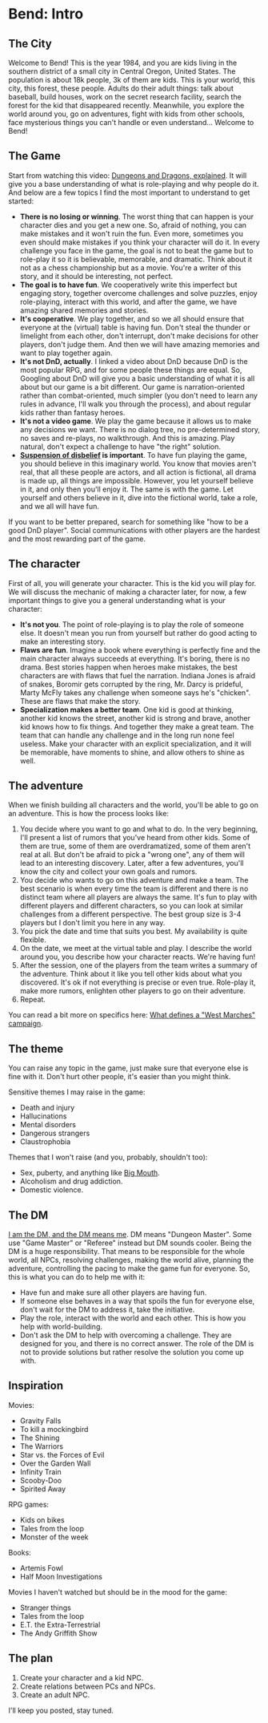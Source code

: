 # Bend: Intro

## The City

Welcome to Bend! This is the year 1984, and you are kids living in the southern district of a small city in Central Oregon, United States. The population is about 18k people, 3k of them are kids. This is your world, this city, this forest, these people. Adults do their adult things: talk about baseball, build houses, work on the secret research facility, search the forest for the kid that disappeared recently. Meanwhile, you explore the world around you, go on adventures, fight with kids from other schools, face mysterious things you can't handle or even understand... Welcome to Bend!

## The Game

Start from watching this video: [Dungeons and Dragons, explained](https://youtu.be/2PEt5RdNHNw). It will give you a base understanding of what is role-playing and why people do it. And below are a few topics I find the most important to understand to get started:

+ **There is no losing or winning**. The worst thing that can happen is your character dies and you get a new one. So, afraid of nothing, you can make mistakes and it won't ruin the fun. Even more, sometimes you even should make mistakes if you think your character will do it. In every challenge you face in the game, the goal is not to beat the game but to role-play it so it is believable, memorable, and dramatic. Think about it not as a chess championship but as a movie. You're a writer of this story, and it should be interesting, not perfect.
+ **The goal is to have fun**. We cooperatively write this imperfect but engaging story, together overcome challenges and solve puzzles, enjoy role-playing, interact with this world, and after the game, we have amazing shared memories and stories.
+ **It's cooperative**. We play together, and so we all should ensure that everyone at the (virtual) table is having fun. Don't steal the thunder or limelight from each other, don't interrupt, don't make decisions for other players, don't judge them. And then we will have amazing memories and want to play together again.
+ **It's not DnD, actually**. I linked a video about DnD because DnD is the most popular RPG, and for some people these things are equal. So, Googling about DnD will give you a basic understanding of what it is all about but our game is a bit different. Our game is narration-oriented rather than combat-oriented, much simpler (you don't need to learn any rules in advance, I'll walk you through the process), and about regular kids rather than fantasy heroes.
+ **It's not a video game**. We play the game because it allows us to make any decisions we want. There is no dialog tree, no pre-determined story, no saves and re-plays, no walkthrough. And this is amazing. Play natural, don't expect a challenge to have "the right" solution.
+ **[Suspension of disbelief](https://en.wikipedia.org/wiki/Suspension_of_disbelief) is important**. To have fun playing the game, you should believe in this imaginary world. You know that movies aren't real, that all these people are actors, and all action is fictional, all drama is made up, all things are impossible. However, you let yourself believe in it, and only then you'll enjoy it. The same is with the game. Let yourself and others believe in it, dive into the fictional world, take a role, and we all will have fun.

If you want to be better prepared, search for something like "how to be a good DnD player". Social communications with other players are the hardest and the most rewarding part of the game.

## The character

First of all, you will generate your character. This is the kid you will play for. We will discuss the mechanic of making a character later, for now, a few important things to give you a general understanding what is your character:

+ **It's not you**. The point of role-playing is to play the role of someone else. It doesn't mean you run from yourself but rather do good acting to make an interesting story.
+ **Flaws are fun**. Imagine a book where everything is perfectly fine and the main character always succeeds at everything. It's boring, there is no drama. Best stories happen when heroes make mistakes, the best characters are with flaws that fuel the narration. Indiana Jones is afraid of snakes, Boromir gets corrupted by the ring, Mr. Darcy is prideful, Marty McFly takes any challenge when someone says he's "chicken". These are flaws that make the story.
+ **Specialization makes a better team**. One kid is good at thinking, another kid knows the street, another kid is strong and brave, another kid knows how to fix things. And together they make a great team. The team that can handle any challenge and in the long run none feel useless. Make your character with an explicit specialization, and it will be memorable, have moments to shine, and allow others to shine as well.

## The adventure

When we finish building all characters and the world, you'll be able to go on an adventure. This is how the process looks like:

1. You decide where you want to go and what to do. In the very beginning, I'll present a list of rumors that you've heard from other kids. Some of them are true, some of them are overdramatized, some of them aren't real at all. But don't be afraid to pick a "wrong one", any of them will lead to an interesting discovery. Later, after a few adventures, you'll know the city and collect your own goals and rumors.
1. You decide who wants to go on this adventure and make a team. The best scenario is when every time the team is different and there is no distinct team where all players are always the same. It's fun to play with different players and different characters, so you can look at similar challenges from a different perspective. The best group size is 3-4 players but I don't limit you here in any way.
1. You pick the date and time that suits you best. My availability is quite flexible.
1. On the date, we meet at the virtual table and play. I describe the world around you, you describe how your character reacts. We're having fun!
1. After the session, one of the players from the team writes a summary of the adventure. Think about it like you tell other kids about what you discovered. It's ok if not everything is precise or even true. Role-play it, make more rumors, enlighten other players to go on their adventure.
1. Repeat.

You can read a bit more on specifics here: [What defines a "West Marches" campaign](https://rpg.stackexchange.com/questions/120770/what-defines-a-west-marches-campaign).

## The theme

You can raise any topic in the game, just make sure that everyone else is fine with it. Don't hurt other people, it's easier than you might think.

Sensitive themes I may raise in the game:

+ Death and injury
+ Hallucinations
+ Mental disorders
+ Dangerous strangers
+ Claustrophobia

Themes that I won't raise (and you, probably, shouldn't too):

+ Sex, puberty, and anything like [Big Mouth](https://en.wikipedia.org/wiki/Big_Mouth_(TV_series)).
+ Alcoholism and drug addiction.
+ Domestic violence.

## The DM

[I am the DM, and the DM means me](https://www.youtube.com/watch?v=h61UvcKeTdY). DM means "Dungeon Master". Some use "Game Master" or "Referee" instead but DM sounds cooler. Being the DM is a huge responsibility. That means to be responsible for the whole world, all NPCs, resolving challenges, making the world alive, planning the adventure, controlling the pacing to make the game fun for everyone. So, this is what you can do to help me with it:

+ Have fun and make sure all other players are having fun.
+ If someone else behaves in a way that spoils the fun for everyone else, don't wait for the DM to address it, take the initiative.
+ Play the role, interact with the world and each other. This is how you help with world-building.
+ Don't ask the DM to help with overcoming a challenge. They are designed for you, and there is no correct answer. The role of the DM is not to provide solutions but rather resolve the solution you come up with.

## Inspiration

Movies:

+ Gravity Falls
+ To kill a mockingbird
+ The Shining
+ The Warriors
+ Star vs. the Forces of Evil
+ Over the Garden Wall
+ Infinity Train
+ Scooby-Doo
+ Spirited Away

RPG games:

+ Kids on bikes
+ Tales from the loop
+ Monster of the week

Books:

+ Artemis Fowl
+ Half Moon Investigations

Movies I haven't watched but should be in the mood for the game:

+ Stranger things
+ Tales from the loop
+ E.T. the Extra-Terrestrial
+ The Andy Griffith Show

## The plan

1. Create your character and a kid NPC.
1. Create relations between PCs and NPCs.
1. Create an adult NPC.

I'll keep you posted, stay tuned.
